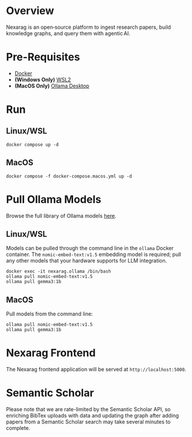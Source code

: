 # Overview
Nexarag is an open‑source platform to ingest research papers, build knowledge graphs, and query them with agentic AI.

# Pre-Requisites
- [Docker](https://docs.docker.com/engine/install/)
- **(Windows Only)** [WSL2](https://learn.microsoft.com/en-us/windows/wsl/install)
- **(MacOS Only)** [Ollama Desktop](https://ollama.com/download/mac)

# Run
## Linux/WSL
```
docker compose up -d
```

## MacOS
```
docker compose -f docker-compose.macos.yml up -d
```

# Pull Ollama Models
Browse the full library of Ollama models [here](https://ollama.com/library).

## Linux/WSL
Models can be pulled through the command line in the `ollama` Docker container. The `nomic-embed-text:v1.5` embedding model is required; pull any other models that your hardware supports for LLM integration.

```
docker exec -it nexarag.ollama /bin/bash
ollama pull nomic-embed-text:v1.5
ollama pull gemma3:1b
```

## MacOS
Pull models from the command line:

```
ollama pull nomic-embed-text:v1.5
ollama pull gemma3:1b
```

# Nexarag Frontend
The Nexarag frontend application will be served at `http://localhost:5000`.

# Semantic Scholar
Please note that we are rate-limited by the Semantic Scholar API, so enriching BibTex uploads with data and updating the graph after adding papers from a Semantic Scholar search may take several minutes to complete.